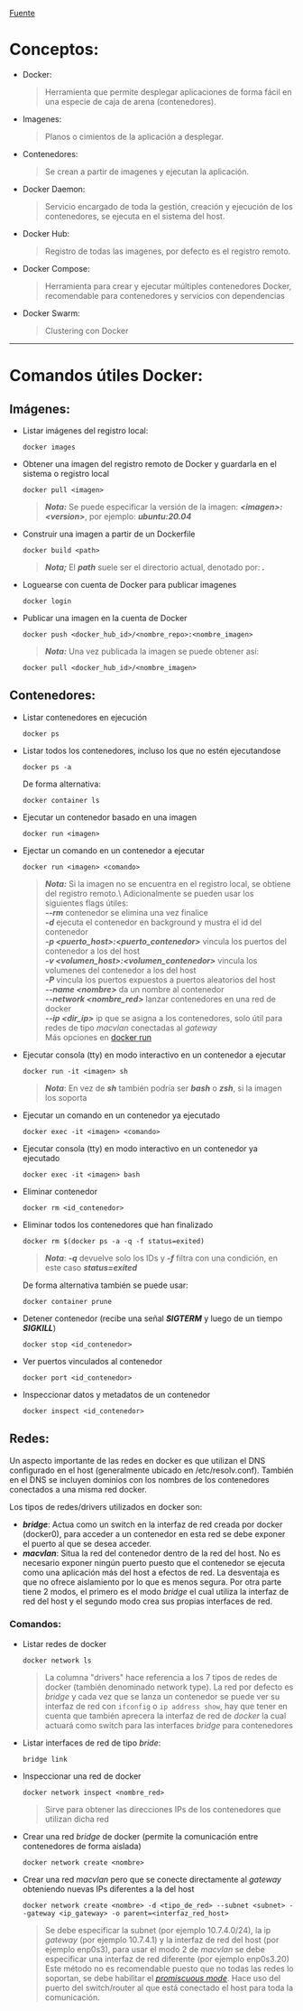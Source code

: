 [Fuente](https://docker-curriculum.com/)

# Conceptos:

* Docker:
  > Herramienta que permite desplegar aplicaciones de forma fácil en una especie de caja de arena (contenedores).
* Imagenes: 
  > Planos o cimientos de la aplicación a desplegar.
* Contenedores:
  > Se crean a partir de imagenes y ejecutan la aplicación.
* Docker Daemon: 
  > Servicio encargado de toda la gestión, creación y ejecución de los contenedores, se ejecuta en el sistema del host.
* Docker Hub:
  > Registro de todas las imagenes, por defecto es el registro remoto.
* Docker Compose:
  > Herramienta para crear y ejecutar múltiples contenedores Docker, recomendable para contenedores y servicios con dependencias
* Docker Swarm:
  > Clustering con Docker

-----------------------------------------
# Comandos útiles Docker:

## Imágenes:

* Listar imágenes del registro local:
  ~~~
  docker images
  ~~~
 
* Obtener una imagen del registro remoto de Docker y guardarla en el sistema o registro local
  ~~~
  docker pull <imagen>
  ~~~
  > ***Nota:*** Se puede especificar la versión de la imagen: ***\<imagen>:\<version>***, por ejemplo: ***ubuntu:20.04***
  
* Construir una imagen a partir de un Dockerfile
  ~~~
  docker build <path>
  ~~~
  > ***Nota;*** El ***path*** suele ser el directorio actual, denotado por: ***.***

* Loguearse con cuenta de Docker para publicar imagenes
  ~~~
  docker login
  ~~~
 
* Publicar una imagen en la cuenta de Docker
  ~~~
  docker push <docker_hub_id>/<nombre_repo>:<nombre_imagen>
  ~~~
  > ***Nota:*** Una vez publicada la imagen se puede obtener así:
  ~~~
  docker pull <docker_hub_id>/<nombre_imagen>
  ~~~
   
## Contenedores:

* Listar contenedores en ejecución
  ~~~
  docker ps
  ~~~
  
* Listar todos los contenedores, incluso los que no estén ejecutandose
  ~~~
  docker ps -a
  ~~~
  De forma alternativa:
  ~~~
  docker container ls
  ~~~

* Ejecutar un contenedor basado en una imagen
  ~~~
  docker run <imagen>
  ~~~

* Ejectar un comando en un contenedor a ejecutar
  ~~~
  docker run <imagen> <comando>
  ~~~
  > ***Nota:*** Si la imagen no se encuentra en el registro local, se obtiene del registro remoto.\ Adicionalmente se pueden usar los siguientes flags útiles:\
  > ***--rm*** contenedor se elimina una vez finalice\
  > ***-d*** ejecuta el contenedor en background y mustra el id del contenedor\
  > ***-p \<puerto_host>:\<puerto_contenedor>*** vincula los puertos del contenedor a los del host\
  > ***-v \<volumen_host>:\<volumen_contenedor>*** vincula los volumenes del contenedor a los del host\
  > ***-P*** vincula los puertos expuestos a puertos aleatorios del host\
  > ***--name \<nombre>*** da un nombre al contenedor\
  > ***--network <nombre_red>*** lanzar contenedores en una red de docker\
  > ***--ip <dir_ip>*** ip que se asigna a los contenedores, solo útil para redes de tipo *macvlan* conectadas al *gateway*\
  > Más opciones en [docker run](https://docs.docker.com/engine/reference/commandline/run/)
    
* Ejecutar consola (tty) en modo interactivo en un contenedor a ejecutar
  ~~~
  docker run -it <imagen> sh
  ~~~
  > ***Nota***: En vez de ***sh*** también podría ser ***bash*** o ***zsh***, si la imagen los soporta

* Ejecutar un comando en un contenedor ya ejecutado
  ~~~
  docker exec -it <imagen> <comando>
  ~~~

* Ejecutar consola (tty) en modo interactivo en un contenedor ya ejecutado
  ~~~
  docker exec -it <imagen> bash
  ~~~
  
* Eliminar contenedor
  ~~~
  docker rm <id_contenedor>
  ~~~
  
* Eliminar todos los contenedores que han finalizado
  ~~~
  docker rm $(docker ps -a -q -f status=exited)
  ~~~
  > ***Nota***: ***-q*** devuelve solo los IDs y ***-f*** filtra con una condición, en este caso ***status=exited***
  
  De forma alternativa también se puede usar:
  ~~~
  docker container prune
  ~~~
  
* Detener contenedor (recibe una señal ***SIGTERM*** y luego de un tiempo ***SIGKILL***)
  ~~~
  docker stop <id_contenedor>
  ~~~

* Ver puertos vinculados al contenedor
  ~~~
  docker port <id_contenedor>
  ~~~

* Inspeccionar datos y metadatos de un contenedor
  ~~~
  docker inspect <id_contenedor>
  ~~~

## Redes:

Un aspecto importante de las redes en docker es que utilizan el DNS configurado en el host (generalmente ubicado en /etc/resolv.conf). También en el DNS se incluyen dominios con los nombres de los contenedores conectados a una misma red docker.

Los tipos de redes/drivers utilizados en docker son:
  
  * ***bridge***: Actua como un switch en la interfaz de red creada por docker (docker0), para acceder a un contenedor en esta red se debe exponer el puerto al que se desea acceder.
  * ***macvlan***: Situa la red del contenedor dentro de la red del host. No es necesario exponer ningún puerto puesto que el contenedor se ejecuta como una aplicación más del host a efectos de red. La desventaja es que no ofrece aislamiento por lo que es menos segura. Por otra parte tiene 2 modos, el primero es el modo *bridge* el cual utiliza la interfaz de red del host y el segundo modo crea sus propias interfaces de red.

### Comandos:

* Listar redes de docker
  ~~~
  docker network ls
  ~~~
  > La columna "drivers" hace referencia a los 7 tipos de redes de docker (también denominado network type). La red por defecto es *bridge* y cada vez que se lanza un contenedor se puede ver su interfaz de red con ```ifconfig``` o ```ip address show```, hay que tener en cuenta que también aprecera la interfaz de red de *docker* la cual actuará como switch para las interfaces *bridge* para contenedores

* Listar interfaces de red de tipo *bride*:
  ~~~
  bridge link
  ~~~

* Inspeccionar una red de docker
  ~~~
  docker network inspect <nombre_red>
  ~~~
  > Sirve para obtener las direcciones IPs de los contenedores que utilizan dicha red

* Crear una red *bridge* de docker (permite la comunicación entre contenedores de forma aislada)
  ~~~
  docker network create <nombre>
  ~~~

* Crear una red *macvlan* pero que se conecte directamente al *gateway* obteniendo nuevas IPs diferentes a la del host
  ~~~
  docker network create <nombre> -d <tipo_de_red> --subnet <subnet> --gateway <ip_gateway> -o parent=<interfaz_red_host>
  ~~~
  > Se debe especificar la subnet (por ejemplo 10.7.4.0/24), la ip *gateway* (por ejemplo 10.7.4.1) y la interfaz de red del host (por ejemplo enp0s3), para usar el modo 2 de *macvlan* se debe especificar una interfaz de red diferente (por ejemplo enp0s3.20)\
  > Este método no es recomendable puesto que no todas las redes lo soportan, se debe habilitar el [*promiscuous mode*](https://youtu.be/bKFMS5C4CG0?t=1298). Hace uso del puerto del switch/router al que está conectado el host para toda la comunicación. 
